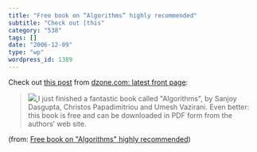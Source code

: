 ```yaml
---
title: "Free book on “Algorithms” highly recommended"
subtitle: "Check out [this"
category: "538"
tags: []
date: "2006-12-09"
type: "wp"
wordpress_id: 1389
---
```

Check out [this 
 post](http://www.dzone.com/rsslinks/free_book_on_algorithms_highly_recommended.html) from [dzone.com: latest front page](http://www.dzone.com/):

> [![](https://i0.wp.com/www.dzone.com/images/thumbs/80x60/8744.jpg?w=584)
 ](http://www.dzone.com/rsslinks/free_book_on_algorithms_highly_recommended.html)I just finished a fantastic book called "Algorithms", by Sanjoy 
 Dasgupta, Christos Papadimitriou and Umesh Vazirani. Even better: this 
 book is free and can be downloaded in PDF form from the authors’ web 
 site.

 (from: [Free 
 book on "Algorithms" highly recommended](http://www.dzone.com/rsslinks/free_book_on_algorithms_highly_recommended.html))